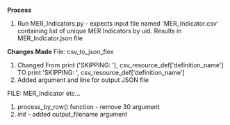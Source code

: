 
**Process**
1) Run MER_Indicators.py - expects input file named 'MER_Indicator.csv' containing list of unique MER Indicators by uid. Results in MER_Indicator.json file


**Changes Made**
File: csv_to_json_flex

1) Changed From print ('SKIPPING: '), csv_resource_def['definition_name']
TO print 'SKIPPING: ', csv_resource_def['definition_name']
2) Added argument and line for output JSON file

FILE: MER_Indicator etc...
1) process_by_row() function - remove 30 argument
2) _init_ - added output_filename argument
